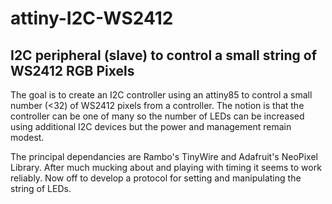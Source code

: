 # attiny-I2C-WS2412

## I2C peripheral (slave) to control a small string of WS2412 RGB Pixels

The goal is to create an I2C controller using an attiny85 to control a small number (<32) of
WS2412 pixels from a controller. The notion is that the controller can be one of many
so the number of LEDs can be increased using additional I2C devices but the power and 
management remain modest.

The principal dependancies are Rambo's TinyWire and Adafruit's NeoPixel Library.  After 
much mucking about and playing with timing it seems to work reliably.  Now off to develop
a protocol for setting and manipulating the string of LEDs.

